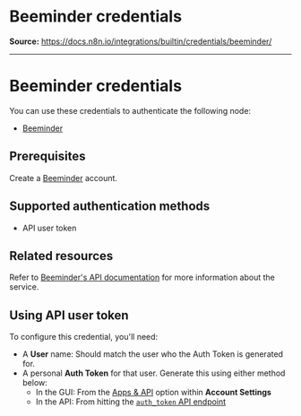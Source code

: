 # Beeminder credentials

**Source:** https://docs.n8n.io/integrations/builtin/credentials/beeminder/

---

# Beeminder credentials

You can use these credentials to authenticate the following node:

- [Beeminder](../../app-nodes/n8n-nodes-base.beeminder/)

## Prerequisites

Create a [Beeminder](https://www.beeminder.com/) account.

## Supported authentication methods

- API user token

## Related resources

Refer to [Beeminder's API documentation](https://api.beeminder.com/#beeminder-api-reference) for more information about the service.

## Using API user token

To configure this credential, you'll need:

- A **User** name: Should match the user who the Auth Token is generated for.
- A personal **Auth Token** for that user. Generate this using either method below:
  - In the GUI: From the [Apps & API](https://help.beeminder.com/article/110-apps-and-api#API-token) option within **Account Settings**
  - In the API: From hitting the [`auth_token` API endpoint](https://api.beeminder.com/#auth)

